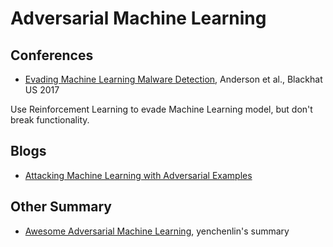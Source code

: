 # Adversarial Machine Learning

## Conferences
* [Evading Machine Learning Malware Detection](https://www.blackhat.com/docs/us-17/thursday/us-17-Anderson-Bot-Vs-Bot-Evading-Machine-Learning-Malware-Detection-wp.pdf), Anderson et al., Blackhat US 2017

Use Reinforcement Learning to evade Machine Learning model, but don't break functionality.

## Blogs
* [Attacking Machine Learning with Adversarial Examples](https://blog.openai.com/adversarial-example-research/)

## Other Summary
* [Awesome Adversarial Machine Learning](https://github.com/yenchenlin/awesome-adversarial-machine-learning),  yenchenlin's summary

